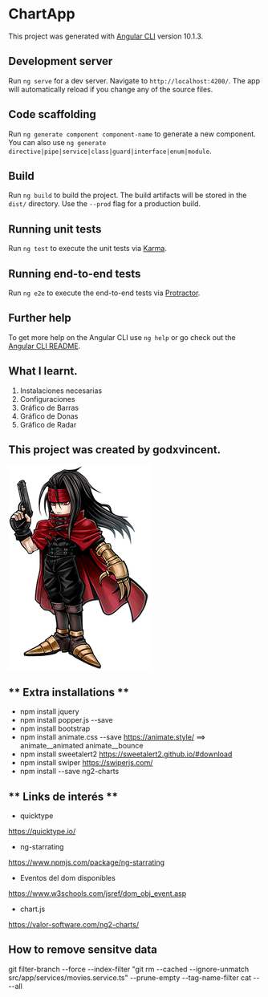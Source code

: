 # ChartApp

This project was generated with [Angular CLI](https://github.com/angular/angular-cli) version 10.1.3.

## Development server

Run `ng serve` for a dev server. Navigate to `http://localhost:4200/`. The app will automatically reload if you change any of the source files.

## Code scaffolding

Run `ng generate component component-name` to generate a new component. You can also use `ng generate directive|pipe|service|class|guard|interface|enum|module`.

## Build

Run `ng build` to build the project. The build artifacts will be stored in the `dist/` directory. Use the `--prod` flag for a production build.

## Running unit tests

Run `ng test` to execute the unit tests via [Karma](https://karma-runner.github.io).

## Running end-to-end tests

Run `ng e2e` to execute the end-to-end tests via [Protractor](http://www.protractortest.org/).

## Further help

To get more help on the Angular CLI use `ng help` or go check out the [Angular CLI README](https://github.com/angular/angular-cli/blob/master/README.md).


## What I learnt.

1. Instalaciones necesarias
2. Configuraciones
3. Gráfico de Barras
4. Gráfico de Donas
5. Gráfico de Radar




## **This project was created by godxvincent.**

![Godxvincent](DFFOO_Vincent_Valentine.png)

## ** Extra installations **
* npm install jquery 
* npm install popper.js --save 
* npm install bootstrap  
* npm install animate.css --save  https://animate.style/  ==> animate__animated animate__bounce
* npm install sweetalert2  https://sweetalert2.github.io/#download
* npm install swiper https://swiperjs.com/
* npm install --save ng2-charts

## ** Links de interés  ** 

* quicktype

https://quicktype.io/

* ng-starrating

https://www.npmjs.com/package/ng-starrating

* Eventos del dom disponibles

https://www.w3schools.com/jsref/dom_obj_event.asp

* chart.js

https://valor-software.com/ng2-charts/

## How to remove sensitve data

git filter-branch --force --index-filter "git rm --cached --ignore-unmatch src/app/services/movies.service.ts" --prune-empty --tag-name-filter cat -- --all